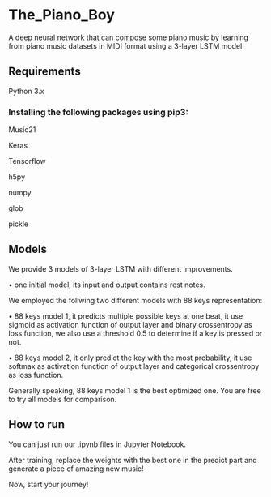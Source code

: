 # The_Piano_Boy
A deep neural network that can compose some piano music by learning from piano music datasets in MIDI format using a 3-layer LSTM model.

## Requirements
Python 3.x
### Installing the following packages using pip3:
Music21

Keras

Tensorflow

h5py

numpy

glob

pickle

## Models
We provide 3 models of 3-layer LSTM with different improvements.

• one initial model, its input and output contains rest notes.

We employed the follwing two different models with 88 keys representation:

• 88 keys model 1, it predicts multiple possible keys at one beat, it use sigmoid as activation function of output layer and binary crossentropy as loss function, we also use a threshold 0.5 to determine if a key is pressed or not.

• 88 keys model 2, it only predict the key with the most probability, it use softmax as activation function of output layer and categorical crossentropy as loss function.

Generally speaking, 88 keys model 1 is the best optimized one. You are free to try all models for comparison.

## How to run

You can just run our .ipynb files in Jupyter Notebook. 

After training, replace the weights with the best one in the predict part and generate a piece of amazing new music!


Now, start your journey!





